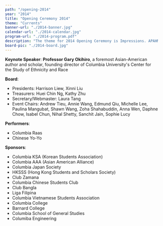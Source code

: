 ```yaml
---
path: "/opening-2014"
year: "2014"
title: "Opening Ceremony 2014"
theme: "Currents"
banner-url: "./2014-banner.jpg"
calendar-url: "./2014-calendar.jpg"
program-url: "./2014-program.pdf"
description: "The theme for 2014 Opening Ceremony is Impressions. APAHM would like to challenge pre-existing stereotypes (or first impressions) about Asian Americans. APAHM 2014 is all about defying expectations, bringing a different image and exploring Asian American heritage and its meaning in new, unexpected ways."
board-pic: "./2014-board.jpg"
---
```


**Keynote Speaker**: **Professor Gary Okihiro**, a foremost Asian-American author and scholar, founding director of Columbia University's Center for the Study of Ethnicity and Race

**Board**:

* Presidents: Harrison Liew, Xinni Liu
* Treasurers: Huei Chin Ng, Kathy Zhu
* Secretary/Webmaster: Laura Tang
* Event Chairs: Andrew Tieu, Annie Wang, Edmund Qiu, Michelle Lee, Paulina Mangubat, Shawn Wang, Zoha Shahabuddin, Anna Wen, Daphne Chow, Isabel Chun, Nihal Shetty, Sanchit Jain, Sophie Lucy

**Performers**:

* Columbia Raas
* Chinese Yo-Yo

**Sponsors**:

* Columbia KSA (Korean Students Association)
* Columbia AAA (Asian American Alliance)
* Columbia Japan Society
* HKSSS (Hong Kong Students and Scholars Society)
* Club Zamana
* Columbia Chinese Students Club
* Club Bangla
* Liga Filipina
* Columbia Vietnamese Students Association
* Columbia College
* Barnard College
* Columbia School of General Studies
* Columiba Engineering
